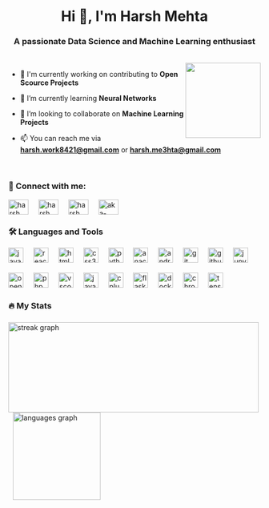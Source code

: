 <h1 align="center">Hi 👋, I'm Harsh Mehta</h1>
<h3 align="center">A passionate Data Science and Machine Learning enthusiast</h3><br>
<img align="right" height="150" src="https://i.pinimg.com/originals/c8/0d/5a/c80d5a2d2e1504e84a9d98f3cb825442.gif"/>

- 🔭 I'm currently working on contributing to **Open Scource Projects**

- 🌱 I’m currently learning **Neural Networks**

- 👯 I’m looking to collaborate on **Machine Learning Projects**

- 📫 You can reach me via **harsh.work8421@gmail.com** or **harsh.me3hta@gmail.com**
<br>
<h3 align="left">🔗 Connect with me:</h3>
<p align="left">
<a href="https://instagram.com/harsh.m3hta" target="blank"><img align="center" src="https://raw.githubusercontent.com/rahuldkjain/github-profile-readme-generator/master/src/images/icons/Social/instagram.svg" alt="harsh.m3hta" height="30" width="40" /></a>
  <img width="12" />
<a href="https://www.hackerrank.com/harsh_work8421" target="blank"><img align="center" src="https://raw.githubusercontent.com/rahuldkjain/github-profile-readme-generator/master/src/images/icons/Social/hackerrank.svg" alt="harsh_work8421" height="30" width="40" /></a>
  <img width="12" />
<a href="https://www.kaggle.com/harshme3hta" target="blank"><img align="center" src="https://upload.wikimedia.org/wikipedia/commons/thumb/f/f4/Kaggle_Logo.svg/1200px-Kaggle_Logo.svg.png" alt="harsh_work8421" height="30" width="40" /></a>
  <img width="12" />
<a href="https://www.leetcode.com/aka-harsh" target="blank"><img align="center" src="https://raw.githubusercontent.com/rahuldkjain/github-profile-readme-generator/master/src/images/icons/Social/leet-code.svg" alt="aka-harsh" height="30" width="40" /></a>
</p>

<h3 align="left">🛠 Languages and Tools</h3>

<div align="left">
  <img src="https://cdn.jsdelivr.net/gh/devicons/devicon/icons/javascript/javascript-original.svg" height="30" alt="javascript logo"  />
  <img width="12" />
  <img src="https://cdn.jsdelivr.net/gh/devicons/devicon/icons/react/react-original.svg" height="30" alt="react logo"  />
  <img width="12" />
  <img src="https://cdn.jsdelivr.net/gh/devicons/devicon/icons/html5/html5-original.svg" height="30" alt="html5 logo"  />
  <img width="12" />
  <img src="https://cdn.jsdelivr.net/gh/devicons/devicon/icons/css3/css3-original.svg" height="30" alt="css3 logo"  />
  <img width="12" />
  <img src="https://cdn.jsdelivr.net/gh/devicons/devicon/icons/python/python-original.svg" height="30" alt="python logo"  />
  <img width="12" />
  <img src="https://cdn.jsdelivr.net/gh/devicons/devicon/icons/anaconda/anaconda-original.svg" height="30" alt="anaconda logo"  />
  <img width="12" />
  <img src="https://cdn.jsdelivr.net/gh/devicons/devicon/icons/android/android-original.svg" height="30" alt="android logo"  />
  <img width="12" />
  <img src="https://cdn.jsdelivr.net/gh/devicons/devicon/icons/git/git-original.svg" height="30" alt="git logo"  />
  <img width="12" />
  <img src="https://cdn.jsdelivr.net/gh/devicons/devicon/icons/github/github-original.svg" height="30" alt="github logo"  />
  <img width="12" />
  <img src="https://cdn.jsdelivr.net/gh/devicons/devicon/icons/jupyter/jupyter-original.svg" height="30" alt="jupyter logo"  />
  <img width="12" /><br><br>
  <img src="https://cdn.jsdelivr.net/gh/devicons/devicon/icons/opencv/opencv-original.svg" height="30" alt="opencv logo"  />
  <img width="12" />
  <img src="https://cdn.jsdelivr.net/gh/devicons/devicon/icons/php/php-original.svg" height="30" alt="php logo"  />
  <img width="12" />
  <img src="https://cdn.jsdelivr.net/gh/devicons/devicon/icons/vscode/vscode-original.svg" height="30" alt="vscode logo"  />
  <img width="12" />
  <img src="https://cdn.jsdelivr.net/gh/devicons/devicon/icons/java/java-original.svg" height="30" alt="java logo"  />
  <img width="12" />
  <img src="https://cdn.jsdelivr.net/gh/devicons/devicon/icons/cplusplus/cplusplus-original.svg" height="30" alt="cplusplus logo"  />
  <img width="12" />
  <img src="https://cdn.jsdelivr.net/gh/devicons/devicon/icons/flask/flask-original.svg" height="30" alt="flask logo"  />
  <img width="12" />
  <img src="https://cdn.jsdelivr.net/gh/devicons/devicon/icons/docker/docker-original.svg" height="30" alt="docker logo"  />
  <img width="12" />
  <img src="https://cdn.jsdelivr.net/gh/devicons/devicon/icons/chrome/chrome-original.svg" height="30" alt="chrome logo"  />
  <img width="12" />
  <img src="https://cdn.jsdelivr.net/gh/devicons/devicon/icons/tensorflow/tensorflow-original.svg" height="30" alt="tensorflow logo"  />
</div>
<h3 align="left">🔥 My Stats</h3>

###

<div align="left">
  <img src="https://streak-stats.demolab.com?user=aka-Harsh&locale=en&mode=daily&theme=dark&hide_border=false&border_radius=5&order=3" height="180" width="500" alt="streak graph"  />
  <img width="5" />
  <img src="https://github-readme-stats.vercel.app/api/top-langs?username=aka-Harsh&locale=en&hide_title=false&layout=compact&card_width=250&langs_count=5&theme=dark&hide_border=false&order=2" height="175" alt="languages graph"  />
</div>

</div>

###

